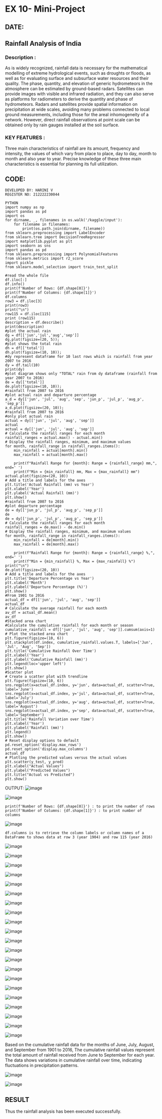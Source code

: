 # EX 10- Mini-Project
## DATE:
## Rainfall Analysis of India
### Description : 
As is widely recognized, rainfall data is necessary for the mathematical modelling of extreme hydrological events, such as droughts or floods, as well as for evaluating surface and subsurface water resources and their quality. The phase, quantity, and elevation of generic hydrometeors in the atmosphere can be estimated by ground-based radars. Satellites can provide images with visible and infrared radiation, and they can also serve as platforms for radiometers to derive the quantity and phase of hydrometeors. Radars and satellites provide spatial information on precipitation at wide scales, avoiding many problems connected to local ground measurements, including those for the areal inhomogeneity of a network. However, direct rainfall observations at point scale can be obtained only by rain gauges installed at the soil surface.

### KEY FEATURES : 
Three main characteristics of rainfall are its amount, frequency and intensity, the values of which vary from place to place, day to day, month to month and also year to year. Precise knowledge of these three main characteristics is essential for planning its full utilization.

## CODE:
```
DEVELOPED BY: HARINI V
REGISTER NO: 212222230044
```
```
PYTHON
import numpy as np 
import pandas as pd 
import os
for dirname, _, filenames in os.walk('/kaggle/input'):
    for filename in filenames:
        print(os.path.join(dirname, filename))
from sklearn.preprocessing import LabelEncoder
from sklearn.tree import DecisionTreeRegressor
import matplotlib.pyplot as plt
import seaborn as sns
import pandas as pd
from sklearn.preprocessing import PolynomialFeatures
from sklearn.metrics import r2_score
import pickle
from sklearn.model_selection import train_test_split

#read the whole file 
df.iloc[:]
df.info()
print(f'Number of Rows: {df.shape[0]}')
print(f'Number of Columns: {df.shape[1]}')
df.columns
row3 = df.iloc[3]
print(row3)
print("\n")
row115 = df.iloc[115]
print (row115)
description = df.describe()
print(description)
#plot the actual rain 
dg = df[['jun','jul','aug','sep']]
dg.plot(figsize=(20, 5));
#plot shows the total rain 
dh = df[['total']]
dh.plot(figsize=(10, 10));
#dy represent dataframe for 10 last rows which is rainfall from year 2007 to 2016 
dy = df.tail(10)
print(dy)
#plot diagram shows only "TOTAL" rain from dy dataframe (rainfall from year 2007 to 2016)
de = dy[['total']]
de.plot(figsize=(10, 10));
#rainfall from 2007 to 2016
#plot actual rain and departure percentage 
a_d = dy[['jun', 'jul', 'aug', 'sep', 'jun_p', 'jul_p', 'aug_p', 'sep_p']]
a_d.plot(figsize=(20, 10));
#rainfall from 2007 to 2016
#only plot actual rain 
actual = dy[['jun', 'jul', 'aug', 'sep']]
actual
actual = dy[['jun', 'jul', 'aug', 'sep']]
# Calculate the rainfall ranges for each month
rainfall_ranges = actual.max() - actual.min()
# Display the rainfall ranges, minimum, and maximum values
for month, rainfall_range in rainfall_ranges.items():
    min_rainfall = actual[month].min()
    max_rainfall = actual[month].max()
    
    print(f"Rainfall Range for {month}: Range = {rainfall_range} mm,", end=' ')
    print(f"Min = {min_rainfall} mm, Max = {max_rainfall} mm")
actual.plot(figsize=(20, 10))
# Add a title and labels for the axes
plt.title('Actual Rainfall (mm) vs Year')
plt.xlabel('Year')
plt.ylabel('Actual Rainfall (mm)')
plt.show()
#rainfall from 2007 to 2016
#plot departure percentage 
de = dy[['jun_p', 'jul_p', 'aug_p', 'sep_p']]
de
de = dy[['jun_p', 'jul_p', 'aug_p', 'sep_p']]
# Calculate the rainfall ranges for each month
rainfall_ranges = de.max() - de.min()
# Display the rainfall ranges, minimum, and maximum values
for month, rainfall_range in rainfall_ranges.items():
    min_rainfall = de[month].min()
    max_rainfall = de[month].max()
    
    print(f"Rainfall Range for {month}: Range = {rainfall_range} %,", end=' ')
    print(f"Min = {min_rainfall} %, Max = {max_rainfall} %")
print("\n")
de.plot(figsize=(20, 10))
# Add a title and labels for the axes
plt.title('Departure Percentage vs Year')
plt.xlabel('Month')
plt.ylabel('Departure Percentage (%)')
plt.show()
#From 1901 to 2016
actual_df = df[['jun', 'jul', 'aug', 'sep']]
actual_df
# Calculate the average rainfall for each month
av_df = actual_df.mean()
av_df
#Stacked area chart
#Calculate the cumulative rainfall for each month or season
cumulative_rainfall = df[['jun', 'jul', 'aug', 'sep']].cumsum(axis=1)
# Plot the stacked area chart
plt.figure(figsize=(10, 6))
plt.stackplot(df.index, cumulative_rainfall.values.T, labels=['Jun', 'Jul', 'Aug', 'Sep'])
plt.title('Cumulative Rainfall Over Time')
plt.xlabel('Year')
plt.ylabel('Cumulative Rainfall (mm)')
plt.legend(loc='upper left')
plt.show()
#Scatter plot
# Create a scatter plot with trendline
plt.figure(figsize=(10, 6))
sns.regplot(x=actual_df.index, y='jun', data=actual_df, scatter=True, label='June')
sns.regplot(x=actual_df.index, y='jul', data=actual_df, scatter=True, label='July')
sns.regplot(x=actual_df.index, y='aug', data=actual_df, scatter=True, label='August')
sns.regplot(x=actual_df.index, y='sep', data=actual_df, scatter=True, label='September')
plt.title('Rainfall Variation over Time')
plt.xlabel('Year')
plt.ylabel('Rainfall (mm)')
plt.legend()
plt.show()
# Reset display options to default
pd.reset_option('display.max_rows')
pd.reset_option('display.max_columns')
actual_df
# Plotting the predicted values versus the actual values
plt.scatter(y_test, y_pred)
plt.xlabel("Actual Values")
plt.ylabel("Predicted Values")
plt.title("Actual vs Predicted")
plt.show()
```
OUTPUT:
![image](https://github.com/harini1006/Mini-Project/assets/113497405/d077a5fc-845d-4d8d-9e7b-1c2f1ce70963)


![image](https://github.com/harini1006/Mini-Project/assets/113497405/ff5effe4-1675-4d49-8c92-d786854faee8)






```
print(f'Number of Rows: {df.shape[0]}') : to print the number of rows
print(f'Number of Columns: {df.shape[1]}') : to print number of columns
```
![image](https://github.com/harini1006/Mini-Project/assets/113497405/1e5e5c78-099e-4902-abbf-e19a1dafa01b)
```
df.columns is to retrieve the column labels or column names of a DataFrame to shows data at row 3 (year 1904) and row 115 (year 2016)
```
![image](https://github.com/harini1006/Mini-Project/assets/113497405/1828248a-dfac-4f0b-8619-fb19761af4be)


![image](https://github.com/harini1006/Mini-Project/assets/113497405/d2f9f71c-529c-4970-8344-89fcc8c4d143)


![image](https://github.com/harini1006/Mini-Project/assets/113497405/a0ee0ac0-544d-4f68-9628-4b5dce43e3cc)


![image](https://github.com/harini1006/Mini-Project/assets/113497405/cb5b7cdd-2848-4305-80ef-40c83464319c)


![image](https://github.com/harini1006/Mini-Project/assets/113497405/658daacf-5519-40af-abab-49f6b4ec7180)


![image](https://github.com/harini1006/Mini-Project/assets/113497405/3b4d48c4-e5ce-4238-87e3-e153c640157a)


![image](https://github.com/harini1006/Mini-Project/assets/113497405/5b4a6a05-050b-45c0-b540-63ecc2de5c6c)


![image](https://github.com/harini1006/Mini-Project/assets/113497405/3ec2ffd0-02fc-4bb0-bde7-713be50d9aaf)


![image](https://github.com/harini1006/Mini-Project/assets/113497405/238b9811-a0f4-42db-9279-a349a0980f70)


![image](https://github.com/harini1006/Mini-Project/assets/113497405/df7f9b45-3aec-49e1-970a-5fab2fe9d2ea)


![image](https://github.com/harini1006/Mini-Project/assets/113497405/553f80b1-6267-4ddb-9bde-b626ba27e7ba)


![image](https://github.com/harini1006/Mini-Project/assets/113497405/600fa274-d5db-45fe-9b89-4414054eff86)


![image](https://github.com/harini1006/Mini-Project/assets/113497405/0d34d2b3-0547-4877-9c5e-aeb258c15947)


![image](https://github.com/harini1006/Mini-Project/assets/113497405/b31a022b-80f2-489c-994c-ccd1c8c5a00e)


![image](https://github.com/harini1006/Mini-Project/assets/113497405/19d9cc33-47bf-4d10-8ed0-6907874e45a9)


![image](https://github.com/harini1006/Mini-Project/assets/113497405/3a218b83-cdcb-4e32-a6ce-34a5528e8fc4)


![image](https://github.com/harini1006/Mini-Project/assets/113497405/53262390-d1f3-4f4e-b89d-986e26e9d753)


![image](https://github.com/harini1006/Mini-Project/assets/113497405/b9f054d1-f8fa-43fd-bd90-c08137cff6bb)


![image](https://github.com/harini1006/Mini-Project/assets/113497405/720ccfee-3fcf-45a5-a113-39a4a153906c)


![image](https://github.com/harini1006/Mini-Project/assets/113497405/50834405-25e4-4bb5-a30b-f02c7b8b8445)


![image](https://github.com/harini1006/Mini-Project/assets/113497405/ada6f9de-e1b5-4d53-8656-1e7b97ce2f4d)



Based on the cumulative rainfall data for the months of June, July, August, and September from 1901 to 2016, The cumulative rainfall values represent the total amount of rainfall received from June to September for each year. The data shows variations in cumulative rainfall over time, indicating fluctuations in precipitation patterns.

![image](https://github.com/harini1006/Mini-Project/assets/113497405/207c95ad-e0ac-43e1-934f-efcd8700bd85)


![image](https://github.com/harini1006/Mini-Project/assets/113497405/f38e6981-9b4e-401e-a943-9dc5e404ceb9)



## RESULT
Thus the rainfall analysis has been executed successfully.
